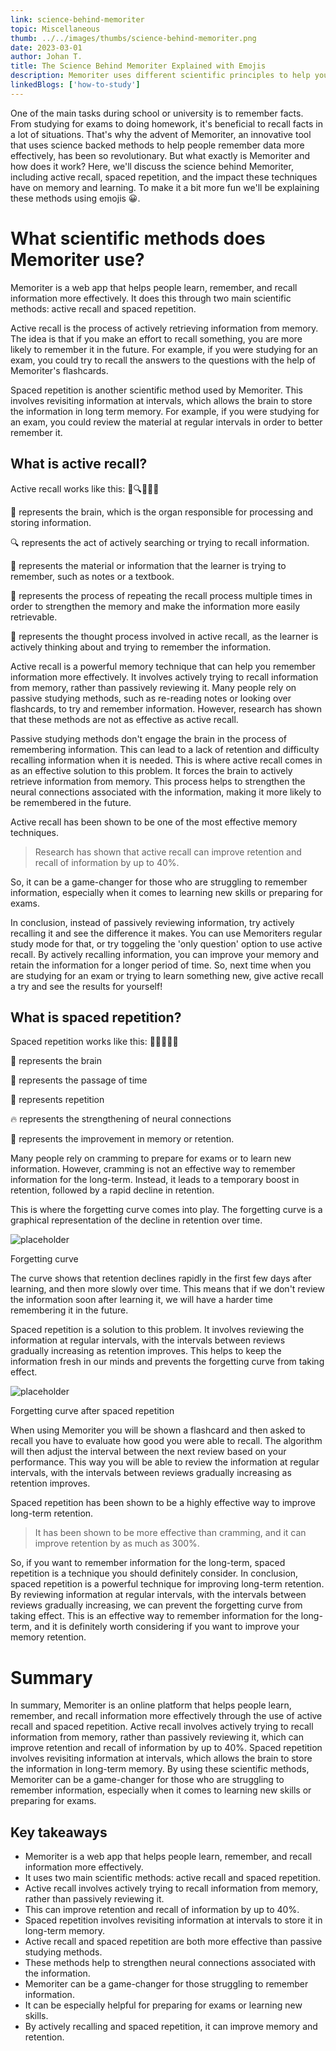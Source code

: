 ```yaml
---
link: science-behind-memoriter
topic: Miscellaneous
thumb: ../../images/thumbs/science-behind-memoriter.png
date: 2023-03-01
author: Johan T.
title: The Science Behind Memoriter Explained with Emojis
description: Memoriter uses different scientific principles to help you memorize things. In this post, we will explain how Memoriter works with emojis.
linkedBlogs: ['how-to-study']
---
```


One of the main tasks during school or university is to remember facts. From studying for exams to doing homework, it's beneficial to recall facts in a lot of situations. That's why the advent of Memoriter, an innovative tool that uses science backed methods to help people remember data more effectively, has been so revolutionary. But what exactly is Memoriter and how does it work? Here, we'll discuss the science behind Memoriter, including active recall, spaced repetition, and the impact these techniques have on memory and learning. To make it a bit more fun we'll be explaining these methods using emojis 😀.

# What scientific methods does Memoriter use?

Memoriter is a web app that helps people learn, remember, and recall information more effectively. It does this through two main scientific methods: active recall and spaced repetition.

Active recall is the process of actively retrieving information from memory. The idea is that if you make an effort to recall something, you are more likely to remember it in the future. For example, if you were studying for an exam, you could try to recall the answers to the questions with the help of Memoriter's flashcards.

Spaced repetition is another scientific method used by Memoriter. This involves revisiting information at intervals, which allows the brain to store the information in long term memory. For example, if you were studying for an exam, you could review the material at regular intervals in order to better remember it.

## What is active recall?

Active recall works like this: 🧠🔍📝🔄💭

🧠 represents the brain, which is the organ responsible for processing and storing information.

🔍 represents the act of actively searching or trying to recall information.

📝 represents the material or information that the learner is trying to remember, such as notes or a textbook.

🔄 represents the process of repeating the recall process multiple times in order to strengthen the memory and make the information more easily retrievable.

💭 represents the thought process involved in active recall, as the learner is actively thinking about and trying to remember the information.

Active recall is a powerful memory technique that can help you remember information more effectively. It involves actively trying to recall information from memory, rather than passively reviewing it. Many people rely on passive studying methods, such as re-reading notes or looking over flashcards, to try and remember information. However, research has shown that these methods are not as effective as active recall.

Passive studying methods don't engage the brain in the process of remembering information. This can lead to a lack of retention and difficulty recalling information when it is needed. This is where active recall comes in as an effective solution to this problem. It forces the brain to actively retrieve information from memory. This process helps to strengthen the neural connections associated with the information, making it more likely to be remembered in the future.

Active recall has been shown to be one of the most effective memory techniques.

<blockquote class='callout' icon='💡'>
Research has shown that active recall can improve retention and recall of information by up to 40%.
</blockquote>

So, it can be a game-changer for those who are struggling to remember information, especially when it comes to learning new skills or preparing for exams.

In conclusion, instead of passively reviewing information, try actively recalling it and see the difference it makes. You can use Memoriters regular study mode for that, or try toggeling the 'only question' option to use active recall. By actively recalling information, you can improve your memory and retain the information for a longer period of time. So, next time when you are studying for an exam or trying to learn something new, give active recall a try and see the results for yourself!

## What is spaced repetition?

Spaced repetition works like this: 🧠📅🔁🔥💪

🧠 represents the brain

📅 represents the passage of time

🔁 represents repetition

🔥 represents the strengthening of neural connections

💪 represents the improvement in memory or retention.

Many people rely on cramming to prepare for exams or to learn new information. However, cramming is not an effective way to remember information for the long-term. Instead, it leads to a temporary boost in retention, followed by a rapid decline in retention.

This is where the forgetting curve comes into play. The forgetting curve is a graphical representation of the decline in retention over time.

![placeholder](../../images/blog/forgetting-curve.png)

<figcaption>Forgetting curve</figcaption>

The curve shows that retention declines rapidly in the first few days after learning, and then more slowly over time. This means that if we don't review the information soon after learning it, we will have a harder time remembering it in the future.

Spaced repetition is a solution to this problem. It involves reviewing the information at regular intervals, with the intervals between reviews gradually increasing as retention improves. This helps to keep the information fresh in our minds and prevents the forgetting curve from taking effect.

![placeholder](../../images/blog/spaced-repetition.png)

<figcaption>Forgetting curve after spaced repetition</figcaption>

When using Memoriter you will be shown a flashcard and then asked to recall you have to evaluate how good you were able to recall. The algorithm will then adjust the interval between the next review based on your performance. This way you will be able to review the information at regular intervals, with the intervals between reviews gradually increasing as retention improves.

Spaced repetition has been shown to be a highly effective way to improve long-term retention.

<blockquote class='callout' icon='🔥'>
It has been shown to be more effective than cramming, and it can improve retention by as much as 300%.
</blockquote>

So, if you want to remember information for the long-term, spaced repetition is a technique you should definitely consider.
In conclusion, spaced repetition is a powerful technique for improving long-term retention. By reviewing information at regular intervals, with the intervals between reviews gradually increasing, we can prevent the forgetting curve from taking effect. This is an effective way to remember information for the long-term, and it is definitely worth considering if you want to improve your memory retention.

# Summary

In summary, Memoriter is an online platform that helps people learn, remember, and recall information more effectively through the use of active recall and spaced repetition. Active recall involves actively trying to recall information from memory, rather than passively reviewing it, which can improve retention and recall of information by up to 40%. Spaced repetition involves revisiting information at intervals, which allows the brain to store the information in long-term memory. By using these scientific methods, Memoriter can be a game-changer for those who are struggling to remember information, especially when it comes to learning new skills or preparing for exams.

## Key takeaways

- Memoriter is a web app that helps people learn, remember, and recall information more effectively.
- It uses two main scientific methods: active recall and spaced repetition.
- Active recall involves actively trying to recall information from memory, rather than passively reviewing it.
- This can improve retention and recall of information by up to 40%.
- Spaced repetition involves revisiting information at intervals to store it in long-term memory.
- Active recall and spaced repetition are both more effective than passive studying methods.
- These methods help to strengthen neural connections associated with the information.
- Memoriter can be a game-changer for those struggling to remember information.
- It can be especially helpful for preparing for exams or learning new skills.
- By actively recalling and spaced repetition, it can improve memory and retention.
